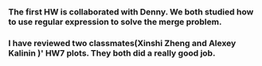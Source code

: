 ### The first HW is collaborated with Denny. We both studied how to use regular expression to solve the merge problem. 
### I have reviewed two classmates(Xinshi Zheng and Alexey Kalinin )' HW7 plots. They both did a really good job.

